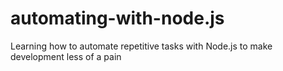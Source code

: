 # automating-with-node.js
Learning how to automate repetitive tasks with Node.js to make development less of a pain 
